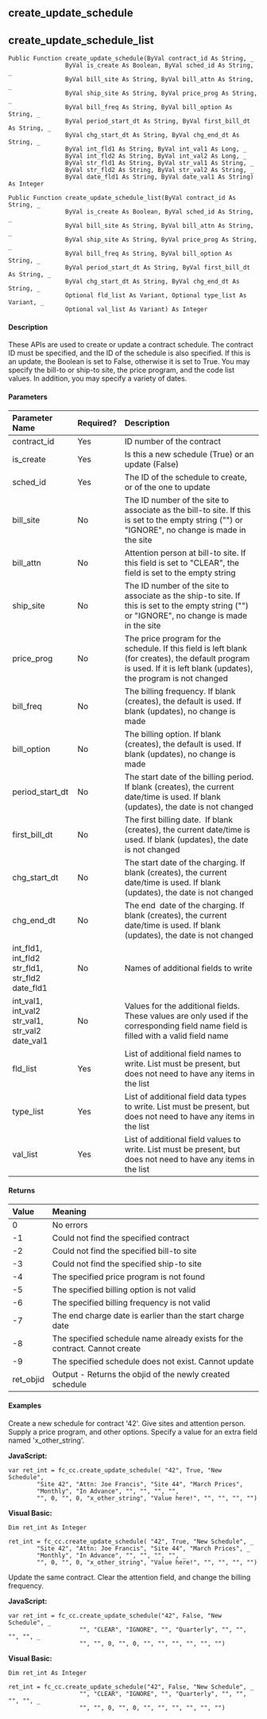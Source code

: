 create_update_schedule
------------------------

create_update_schedule_list
-----------------------------

```
Public Function create_update_schedule(ByVal contract_id As String, _
                ByVal is_create As Boolean, ByVal sched_id As String, _
                ByVal bill_site As String, ByVal bill_attn As String, _
                ByVal ship_site As String, ByVal price_prog As String, _
                ByVal bill_freq As String, ByVal bill_option As String, _
                ByVal period_start_dt As String, ByVal first_bill_dt As String, _
                ByVal chg_start_dt As String, ByVal chg_end_dt As String, _
                ByVal int_fld1 As String, ByVal int_val1 As Long, _
                ByVal int_fld2 As String, ByVal int_val2 As Long, _
                ByVal str_fld1 As String, ByVal str_val1 As String, _
                ByVal str_fld2 As String, ByVal str_val2 As String, _
                ByVal date_fld1 As String, ByVal date_val1 As String) As Integer
```

```
Public Function create_update_schedule_list(ByVal contract_id As String, _
                ByVal is_create As Boolean, ByVal sched_id As String, _
                ByVal bill_site As String, ByVal bill_attn As String, _
                ByVal ship_site As String, ByVal price_prog As String, _
                ByVal bill_freq As String, ByVal bill_option As String, _
                ByVal period_start_dt As String, ByVal first_bill_dt As String, _
                ByVal chg_start_dt As String, ByVal chg_end_dt As String, _
                Optional fld_list As Variant, Optional type_list As Variant, _
                Optional val_list As Variant) As Integer
```

#### Description

These APIs are used to create or update a contract schedule. The contract ID must be specified, and the ID of the schedule is also specified. If this is an update, the Boolean is set to False, otherwise it is set to True. You may specify the bill-to or ship-to site, the price program, and the code list values. In addition, you may specify a variety of dates.

#### Parameters

| Parameter Name | Required? | Description |
|:--- |:--- |:--- |
| contract_id | Yes | ID number of the contract |
| is_create | Yes | Is this a new schedule (True) or an update (False) |
| sched_id | Yes | The ID of the schedule to create, or of the one to update |
| bill_site | No | The ID number of the site to associate as the bill-to site. If this is set to the empty string ("") or "IGNORE", no change is made in the site |
| bill_attn | No | Attention person at bill-to site. If this field is set to "CLEAR", the field is set to the empty string |
| ship_site | No | The ID number of the site to associate as the ship-to site. If this is set to the empty string ("") or "IGNORE", no change is made in the site |
| price_prog | No | The price program for the schedule. If this field is left blank (for creates), the default program is used. If it is left blank (updates), the program is not changed |
| bill_freq | No | The billing frequency. If blank (creates), the default is used. If blank (updates), no change is made |
| bill_option | No | The billing option. If blank (creates), the default is used. If blank (updates), no change is made |
| period_start_dt | No | The start date of the billing period. If blank (creates), the current date/time is used. If blank (updates), the date is not changed |
| first_bill_dt | No | The first billing date.  If blank (creates), the current date/time is used. If blank (updates), the date is not changed |
| chg_start_dt | No | The start date of the charging. If blank (creates), the current date/time is used. If blank (updates), the date is not changed |
| chg_end_dt | No | The end  date of the charging. If blank (creates), the current date/time is used. If blank (updates), the date is not changed |
| int_fld1, int_fld2<br>str_fld1, str_fld2<br>date_fld1 | No | Names of additional fields to write |
| int_val1, int_val2<br>str_val1, str_val2<br>date_val1 | No | Values for the additional fields. These values are only used if the corresponding field name field is filled with a valid field name |
| fld_list | Yes | List of additional field names to write. List must be present, but does not need to have any items in the list |
| type_list | Yes | List of additional field data types to write. List must be present, but does not need to have any items in the list |
| val_list | Yes | List of additional field values to write. List must be present, but does not need to have any items in the list |

#### Returns

| Value | Meaning |
|:--- |:--- |
| 0 | No errors |
| -1 | Could not find the specified contract |
| -2 | Could not find the specified bill-to site |
| -3 | Could not find the specified ship-to site |
| -4 | The specified price program is not found |
| -5 | The specified billing option is not valid |
| -6 | The specified billing frequency is not valid |
| -7 | The end charge date is earlier than the start charge date |
| -8 | The specified schedule name already exists for the contract. Cannot create |
| -9 | The specified schedule does not exist. Cannot update |
| ret_objid | Output - Returns the objid of the newly created schedule |

#### Examples

Create a new schedule for contract '42'. Give sites and attention person. Supply a price program, and other options. Specify a value for an extra field named 'x_other_string'.

**JavaScript:**
```
var ret_int = fc_cc.create_update_schedule( "42", True, "New Schedule", 
		"Site 42", "Attn: Joe Francis", "Site 44", "March Prices", 
        "Monthly", "In Advance", "", "", "", "", 
        "", 0, "", 0, "x_other_string", "Value here!", "", "", "", "")
```

**Visual Basic:**
```
Dim ret_int As Integer

ret_int = fc_cc.create_update_schedule( "42", True, "New Schedule", _
		"Site 42", "Attn: Joe Francis", "Site 44", "March Prices", _
        "Monthly", "In Advance", "", "", "", "", _
        "", 0, "", 0, "x_other_string", "Value here!", "", "", "", "")
```

Update the same contract. Clear the attention field, and change the billing frequency.

**JavaScript:**
```
var ret_int = fc_cc.create_update_schedule("42", False, "New Schedule", _
                    "", "CLEAR", "IGNORE", "", "Quarterly", "", "", "", "", _
                    "", "", 0, "", 0, "", "", "", "", "", "")
```

**Visual Basic:**
```
Dim ret_int As Integer

ret_int = fc_cc.create_update_schedule("42", False, "New Schedule", _
                    "", "CLEAR", "IGNORE", "", "Quarterly", "", "", "", "", _
                    "", "", 0, "", 0, "", "", "", "", "", "")
```